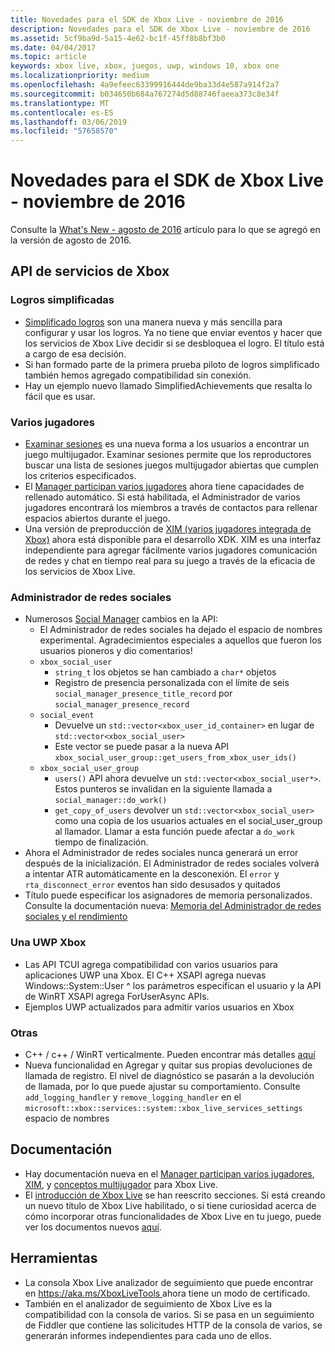 ```yaml
---
title: Novedades para el SDK de Xbox Live - noviembre de 2016
description: Novedades para el SDK de Xbox Live - noviembre de 2016
ms.assetid: 5cf9ba9d-5a15-4e62-bc1f-45ff8b8bf3b0
ms.date: 04/04/2017
ms.topic: article
keywords: xbox live, xbox, juegos, uwp, windows 10, xbox one
ms.localizationpriority: medium
ms.openlocfilehash: 4a9efeec63399916444de9ba33d4e587a914f2a7
ms.sourcegitcommit: b034650b684a767274d5d88746faeea373c8e34f
ms.translationtype: MT
ms.contentlocale: es-ES
ms.lasthandoff: 03/06/2019
ms.locfileid: "57658570"
---
```

# <a name="whats-new-for-the-xbox-live-sdk---november-2016"></a>Novedades para el SDK de Xbox Live - noviembre de 2016

Consulte la [What's New - agosto de 2016](1608-whats-new.md) artículo para lo que se agregó en la versión de agosto de 2016.

## <a name="xbox-services-api"></a>API de servicios de Xbox

### <a name="simplified-achievements"></a>Logros simplificadas

* [Simplificado logros](../achievements-2017/simplified-achievements.md) son una manera nueva y más sencilla para configurar y usar los logros.  Ya no tiene que enviar eventos y hacer que los servicios de Xbox Live decidir si se desbloquea el logro.  El título está a cargo de esa decisión.
* Si han formado parte de la primera prueba piloto de logros simplificado también hemos agregado compatibilidad sin conexión.
* Hay un ejemplo nuevo llamado SimplifiedAchievements que resalta lo fácil que es usar.

### <a name="multiplayer"></a>Varios jugadores

* [Examinar sesiones](../multiplayer/session-browse.md) es una nueva forma a los usuarios a encontrar un juego multijugador.  Examinar sesiones permite que los reproductores buscar una lista de sesiones juegos multijugador abiertas que cumplen los criterios especificados.
* El [Manager participan varios jugadores](../multiplayer/multiplayer-manager.md) ahora tiene capacidades de rellenado automático.  Si está habilitada, el Administrador de varios jugadores encontrará los miembros a través de contactos para rellenar espacios abiertos durante el juego.
* Una versión de preproducción de [XIM (varios jugadores integrada de Xbox)](../multiplayer/xbox-integrated-multiplayer.md) ahora está disponible para el desarrollo XDK.  XIM es una interfaz independiente para agregar fácilmente varios jugadores comunicación de redes y chat en tiempo real para su juego a través de la eficacia de los servicios de Xbox Live.

### <a name="social-manager"></a>Administrador de redes sociales

* Numerosos [Social Manager](../social-platform/intro-to-social-manager.md) cambios en la API:
    * El Administrador de redes sociales ha dejado el espacio de nombres experimental. Agradecimientos especiales a aquellos que fueron los usuarios pioneros y dio comentarios!
    * `xbox_social_user`
        * `string_t` los objetos se han cambiado a `char*` objetos
        * Registro de presencia personalizada con el límite de seis `social_manager_presence_title_record` por `social_manager_presence_record`
    * `social_event`
        * Devuelve un `std::vector<xbox_user_id_container>` en lugar de `std::vector<xbox_social_user>`
        * Este vector se puede pasar a la nueva API `xbox_social_user_group::get_users_from_xbox_user_ids()`
    * `xbox_social_user_group`
        * `users()` API ahora devuelve un `std::vector<xbox_social_user*>`. Estos punteros se invalidan en la siguiente llamada a `social_manager::do_work()`
        * `get_copy_of_users` devolver un `std::vector<xbox_social_user>` como una copia de los usuarios actuales en el social_user_group al llamador. Llamar a esta función puede afectar a `do_work` tiempo de finalización.
* Ahora el Administrador de redes sociales nunca generará un error después de la inicialización. El Administrador de redes sociales volverá a intentar ATR automáticamente en la desconexión. El `error` y `rta_disconnect_error` eventos han sido desusados y quitados
* Título puede especificar los asignadores de memoria personalizados. Consulte la documentación nueva: [Memoria del Administrador de redes sociales y el rendimiento](../social-platform/social-manager-memory-and-performance-overview.md)

### <a name="xbox-one-uwp"></a>Una UWP Xbox
* Las API TCUI agrega compatibilidad con varios usuarios para aplicaciones UWP una Xbox.  El C++ XSAPI agrega nuevas Windows::System::User ^ los parámetros especifican el usuario y la API de WinRT XSAPI agrega ForUserAsync APIs.
* Ejemplos UWP actualizados para admitir varios usuarios en Xbox

### <a name="other"></a>Otras

* C++ / c++ / WinRT verticalmente.   Pueden encontrar más detalles [aquí](../introduction-to-xbox-live-apis.md)
* Nueva funcionalidad en Agregar y quitar sus propias devoluciones de llamada de registro.  El nivel de diagnóstico se pasarán a la devolución de llamada, por lo que puede ajustar su comportamiento.  Consulte `add_logging_handler` y `remove_logging_handler` en el `microsoft::xbox::services::system::xbox_live_services_settings` espacio de nombres

## <a name="documentation"></a>Documentación
* Hay documentación nueva en el [Manager participan varios jugadores](../multiplayer/multiplayer-manager.md), [XIM](../multiplayer/xbox-integrated-multiplayer.md), y [conceptos multijugador](../multiplayer/multiplayer-concepts.md) para Xbox Live.
* El [introducción de Xbox Live](../get-started-with-partner/get-started-with-xbox-live-partner.md) se han reescrito secciones.  Si está creando un nuevo título de Xbox Live habilitado, o si tiene curiosidad acerca de cómo incorporar otras funcionalidades de Xbox Live en tu juego, puede ver los documentos nuevos [aquí](../get-started-with-partner/get-started-with-xbox-live-partner.md).

## <a name="tools"></a>Herramientas
* La consola Xbox Live analizador de seguimiento que puede encontrar en [ https://aka.ms/XboxLiveTools ](https://aka.ms/XboxLiveTools) ahora tiene un modo de certificado.  
* También en el analizador de seguimiento de Xbox Live es la compatibilidad con la consola de varios.  Si se pasa en un seguimiento de Fiddler que contiene las solicitudes HTTP de la consola de varios, se generarán informes independientes para cada uno de ellos.
